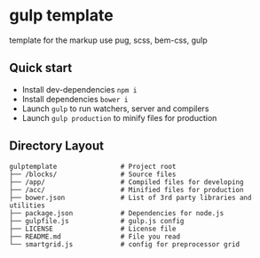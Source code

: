 # gulp template
template for the markup use pug, scss, bem-css, gulp

## Quick start

* Install dev-dependencies `npm i`
* Install dependencies `bower i`
* Launch `gulp` to run watchers, server and compilers
* Launch `gulp production` to minify files for production

## Directory Layout

	gulptemplate                # Project root
	├── /blocks/                # Source files
	├── /app/                   # Compiled files for developing
	├── /acc/                   # Minified files for production
	├── bower.json              # List of 3rd party libraries and utilities
	├── package.json            # Dependencies for node.js
	├── gulpfile.js             # gulp.js config
	├── LICENSE                 # License file
	├── README.md               # File you read
	└── smartgrid.js            # config for preprocessor grid